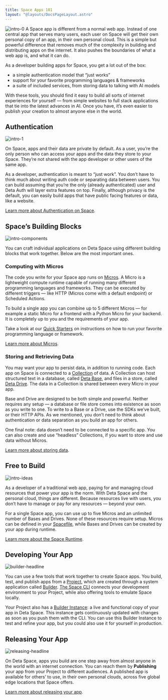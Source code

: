 ```yaml
---
title: Space Apps 101
layout: "@layouts/DocsPageLayout.astro"
---
```

![intro-0](/docs_assets/build/app-anatomy.svg)
A Space app is different from a normal web app. Instead of one central app that serves many users, each user on Space will get their own personal copy of an app, in their own personal cloud. This is a simple but powerful difference that removes much of the complexity in building and distributing apps on the internet. It also pushes the boundaries of what a web app is, and what it can do.

As a developer building apps for Space, you get a lot out of the box:

- a simple authentication model that “just works”
- support for your favorite programming languages & frameworks
- a suite of included services, from storing data to talking with AI models

With these tools, you should find it easy to build all sorts of internet experiences for yourself — from simple websites to full stack applications that tie into the latest advances in AI. Once you have, it’s even easier to publish your creation to almost anyone else in the world.

## Authentication

![intro-1](/docs_assets/use/space-apps-headline.png)

On Space, apps and their data are private by default. As a user, you’re the only person who can access your apps and the data they store to your Space. They’re not shared with the app developer or other users of the same app.

As a developer, authentication is meant to “just work”. You don’t have to think much about writing auth code or separating data between users. You can build assuming that you’re the only (already authenticated) user and Deta Auth will layer extra features on top. Finally, although privacy is the default, you can easily build apps that have public facing features or data, like a website.

[Learn more about Authentication on Space](/docs/en/build/fundamentals/the-space-runtime/authentication).

## Space’s Building Blocks

![intro-components](/docs_assets/build/intro-components.png)

You can craft individual applications on Deta Space using different building blocks that work together. Below are the most important ones.

### Computing with Micros

The code you write for your Space app runs on [Micros](/docs/en/build/fundamentals/the-space-runtime/micros). A Micro is a lightweight compute runtime capable of running many different programming languages and frameworks. They can be executed by different triggers — like HTTP (Micros come with a default endpoint) or Scheduled Actions.

To build a single app you can combine up to 5 different Micros — for example a static Micro for a frontend with a Python Micro for your backend. It is completely up to you and the requirements of your app.

Take a look at our [Quick Starters](/docs/en/build/quick-starts) on instructions on how to run your favorite programming language or framework.

[Learn more about Micros](/docs/en/build/fundamentals/the-space-runtime/micros).

### Storing and Retrieving Data

You may want your app to persist data, in addition to running code. Each app on Space is connected to a [Collection](/docs/en/build/fundamentals/data-storage#collections) of data. A Collection can host structured text in a database, called [Deta Base](/docs/en/build/fundamentals/data-storage#deta-base), and files in a store, called [Deta Drive](/docs/en/build/fundamentals/data-storage#deta-drive). The data in a Collection is shared between every Micro in your app.

Base and Drive are designed to be both simple and powerful. Neither requires any setup — a database or file store comes into existence as soon as you write to one. To write to a Base or a Drive, use the SDKs we’ve built, or their HTTP APIs. As we mentioned, you don’t need to think about authentication or data separation as you build an app for others.

One final note: data doesn’t need to be connected to a specific app. You can also create and use “headless” Collections, if you want to store and use data without Micros.

[Learn more about storing data](/docs/en/build/fundamentals/data-storage).

## Free to Build

![intro-ideas](/docs_assets/build/intro-ideas.png)

As a developer of a traditional web app, paying for and managing cloud resources that power your app is the norm. With Deta Space and the personal cloud, things are different. Because resources live with users, you don’t have to manage or pay for any resources — beyond your own.

For a single Space app, you can use up to five Micros and an unlimited number of Bases and Drives. None of these resources require setup. Micros can be defined in your [Spacefile](/docs/en/build/reference/spacefile), while Bases and Drives can be created by your app during runtime.

[Learn more about the Space Runtime](/docs/en/build/fundamentals/the-space-runtime/about).

## Developing Your App

![builder-headline](/docs_assets/build/builder-headline.png)

You can use a few tools that work together to create Space apps. You build, test, and publish apps from a [Project](/docs/en/build/fundamentals/development/projects), which are created through a system application called [Builder](/docs/en/build/fundamentals/development/builder). [The Space CLI](/docs/en/build/fundamentals/space-cli) connects your development environment to your Project, while also offering tools to emulate Space locally.

Your Project also has a [Builder Instance](/docs/en/build/fundamentals/development/local-development): a live and functional copy of your app in Deta Space. This instance gets continuously updated with changes as soon as you push them with the CLI. You can use this Builder Instance to test and refine your app, but you could also use it for yourself in production.

## Releasing Your App

![releasing-headline](/docs_assets/publish/releasing-headline.png)

On Deta Space, apps you build are one step away from almost anyone in the world with an internet connection. You can reach them by **Publishing** your app from your Project to different audiences. A published app is available for others’ to use, in their own personal clouds, across five global edge locations that Space offers.

[Learn more about releasing your app](/docs/en/publish).